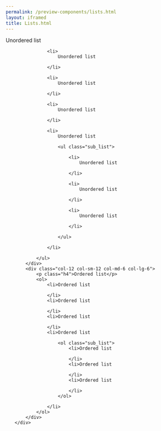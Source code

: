 ```yaml
--- 
permalink: /preview-components/lists.html
layout: iframed 
title: Lists.html
---
```

<div class="container">
    <div class="row">
        <div class="col-12 col-sm-12 col-md-6 col-lg-6">
            <p class="h4">Unordered list</p>
            <ul>

                <li>
                    Unordered list

                </li>

                <li>
                    Unordered list

                </li>

                <li>
                    Unordered list

                </li>

                <li>
                    Unordered list

                    <ul class="sub_list">

                        <li>
                            Unordered list

                        </li>

                        <li>
                            Unordered list

                        </li>

                        <li>
                            Unordered list

                        </li>

                    </ul>

                </li>

            </ul>
        </div>
        <div class="col-12 col-sm-12 col-md-6 col-lg-6">
            <p class="h4">Ordered list</p>
            <ol>
                <li>Ordered list

                </li>
                <li>Ordered list

                </li>
                <li>Ordered list

                </li>
                <li>Ordered list

                    <ol class="sub_list">
                        <li>Ordered list

                        </li>
                        <li>Ordered list

                        </li>
                        <li>Ordered list

                        </li>
                    </ol>

                </li>
            </ol>
        </div>
    </div>
</div>